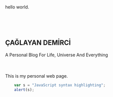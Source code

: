 <br><p3>hello world.</p3>
<html>
	<head>
		<meta http-equiv="Content-Type" content="text/html; charset=UTF-8"/>
		<link rel="stylesheet" type="text/css" href="RMStyle.css">
		<title>Ana Sayfa</title>
	</head>
	<br><br><br>
</html>
  
  
  
  
## ÇAĞLAYAN DEMİRCİ
<p2>A Personal Blog For Life, Universe And Everything</p2>	
<hr1></hr1>
<br><br>	
This is my personal web page.

```javascript
	var s = "JavaScript syntax highlighting";
	alert(s);
```


